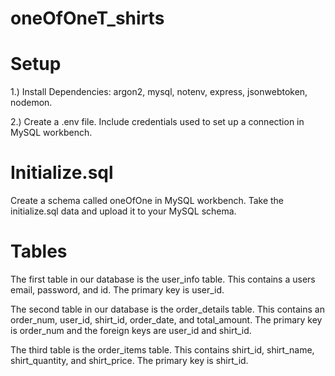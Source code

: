 # oneOfOneT_shirts

# Setup

1.) Install Dependencies: argon2, mysql, notenv, express, jsonwebtoken, nodemon. 

2.) Create a .env file. Include credentials used to set up a connection in MySQL workbench. 

# Initialize.sql

Create a schema called oneOfOne in MySQL workbench. Take the initialize.sql data and upload it to your MySQL schema. 

# Tables

The first table in our database is the user_info table. This contains a users email, password, and id. The primary key is user_id. 

The second table in our database is the order_details table. This contains an order_num, user_id, shirt_id, order_date, and total_amount. 
The primary key is order_num and the foreign keys are user_id and shirt_id.

The third table is the order_items table. This contains shirt_id, shirt_name, shirt_quantity, and shirt_price. The primary key is shirt_id. 

# 